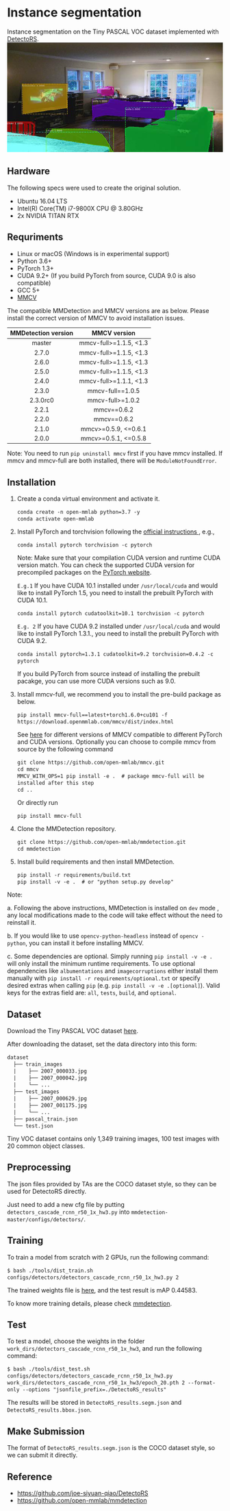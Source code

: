 # Instance segmentation
Instance segmentation on the Tiny PASCAL VOC dataset implemented with [DetectoRS](https://arxiv.org/pdf/2006.02334.pdf).
![alt text](https://github.com/danny91708/Selected-Topics-in-Visual-Recognition-using-Deep-Learning/blob/main/HW3/instanceSegmentation.png?raw=true)


## Hardware
The following specs were used to create the original solution.
- Ubuntu 16.04 LTS
- Intel(R) Core(TM) i7-9800X CPU @ 3.80GHz
- 2x NVIDIA TITAN RTX


## Requriments
- Linux or macOS (Windows is in experimental support)
- Python 3.6+
- PyTorch 1.3+
- CUDA 9.2+ (If you build PyTorch from source, CUDA 9.0 is also compatible)
- GCC 5+
- [MMCV](https://mmcv.readthedocs.io/en/latest/#installation)

The compatible MMDetection and MMCV versions are as below. Please install the correct version of MMCV to avoid installation issues.

| MMDetection version |    MMCV version     |
|:-------------------:|:-------------------:|
| master              | mmcv-full>=1.1.5, <1.3|
| 2.7.0               | mmcv-full>=1.1.5, <1.3|
| 2.6.0               | mmcv-full>=1.1.5, <1.3|
| 2.5.0               | mmcv-full>=1.1.5, <1.3|
| 2.4.0               | mmcv-full>=1.1.1, <1.3|
| 2.3.0               | mmcv-full==1.0.5|
| 2.3.0rc0            | mmcv-full>=1.0.2    |
| 2.2.1               | mmcv==0.6.2         |
| 2.2.0               | mmcv==0.6.2         |
| 2.1.0               | mmcv>=0.5.9, <=0.6.1|
| 2.0.0               | mmcv>=0.5.1, <=0.5.8|

Note: You need to run `pip uninstall mmcv` first if you have mmcv installed.
If mmcv and mmcv-full are both installed, there will be `ModuleNotFoundError`.


## Installation

1. Create a conda virtual environment and activate it.

    ```shell
    conda create -n open-mmlab python=3.7 -y
    conda activate open-mmlab
    ```

2. Install PyTorch and torchvision following the [official instructions
](https://pytorch.org/), e.g.,

    ```shell
    conda install pytorch torchvision -c pytorch
    ```

    Note: Make sure that your compilation CUDA version and runtime CUDA version match.
    You can check the supported CUDA version for precompiled packages on the [PyTorch website](https://pytorch.org/).

    `E.g.1` If you have CUDA 10.1 installed under `/usr/local/cuda` and would like to install
    PyTorch 1.5, you need to install the prebuilt PyTorch with CUDA 10.1.

    ```shell
    conda install pytorch cudatoolkit=10.1 torchvision -c pytorch
    ```

    `E.g. 2` If you have CUDA 9.2 installed under `/usr/local/cuda` and would like to install
    PyTorch 1.3.1., you need to install the prebuilt PyTorch with CUDA 9.2.

    ```shell
    conda install pytorch=1.3.1 cudatoolkit=9.2 torchvision=0.4.2 -c pytorch
    ```

    If you build PyTorch from source instead of installing the prebuilt pacakge,
    you can use more CUDA versions such as 9.0.

3. Install mmcv-full, we recommend you to install the pre-build package as below.

    ```shell
    pip install mmcv-full==latest+torch1.6.0+cu101 -f https://download.openmmlab.com/mmcv/dist/index.html
    ```

    See [here](https://github.com/open-mmlab/mmcv#install-with-pip) for different versions of MMCV compatible to different PyTorch and CUDA versions.
    Optionally you can choose to compile mmcv from source by the following command

    ```shell
    git clone https://github.com/open-mmlab/mmcv.git
    cd mmcv
    MMCV_WITH_OPS=1 pip install -e .  # package mmcv-full will be installed after this step
    cd ..
    ```

    Or directly run

    ```shell
    pip install mmcv-full
    ```

4. Clone the MMDetection repository.

    ```shell
    git clone https://github.com/open-mmlab/mmdetection.git
    cd mmdetection
    ```

5. Install build requirements and then install MMDetection.

    ```shell
    pip install -r requirements/build.txt
    pip install -v -e .  # or "python setup.py develop"
    ```

Note:

a. Following the above instructions, MMDetection is installed on `dev` mode
, any local modifications made to the code will take effect without the need to reinstall it.

b. If you would like to use `opencv-python-headless` instead of `opencv
-python`,
you can install it before installing MMCV.

c. Some dependencies are optional. Simply running `pip install -v -e .` will
 only install the minimum runtime requirements. To use optional dependencies like `albumentations` and `imagecorruptions` either install them manually with `pip install -r requirements/optional.txt` or specify desired extras when calling `pip` (e.g. `pip install -v -e .[optional]`). Valid keys for the extras field are: `all`, `tests`, `build`, and `optional`.


## Dataset
Download the Tiny PASCAL VOC dataset [here](https://drive.google.com/drive/folders/1fGg03EdBAxjFumGHHNhMrz2sMLLH04FK).

After downloading the dataset, set the data directory into this form:
```
dataset
  ├── train_images
  |    ├── 2007_000033.jpg
  |    ├── 2007_000042.jpg
  |    └── ...
  ├── test_images
  |    ├── 2007_000629.jpg
  |    ├── 2007_001175.jpg
  |    └── ...
  ├── pascal_train.json
  └── test.json
```
Tiny VOC dataset contains only 1,349 training images, 100 test images with 20 common object classes.


## Preprocessing
The json files provided by TAs are the COCO dataset style, so they can be used for DetectoRS directly.

Just need to add a new cfg file by putting `detectors_cascade_rcnn_r50_1x_hw3.py` into `mmdetection-master/configs/detectors/`.


## Training
To train a model from scratch with 2 GPUs, run the following command:
```
$ bash ./tools/dist_train.sh configs/detectors/detectors_cascade_rcnn_r50_1x_hw3.py 2
```

The trained weights file is [here](), and the test result is mAP 0.44583.

To know more training details, please check [mmdetection](https://github.com/open-mmlab/mmdetection/blob/master/docs/2_new_data_model.md).

## Test
To test a model, choose the weights in the folder `work_dirs/detectors_cascade_rcnn_r50_1x_hw3`, and run the following command:
```
$ bash ./tools/dist_test.sh configs/detectors/detectors_cascade_rcnn_r50_1x_hw3.py work_dirs/detectors_cascade_rcnn_r50_1x_hw3/epoch_20.pth 2 --format-only --options "jsonfile_prefix=./DetectoRS_results"
```

The results will be stored in `DetectoRS_results.segm.json` and `DetectoRS_results.bbox.json`.

## Make Submission
The format of `DetectoRS_results.segm.json` is the COCO dataset style, so we can submit it directly.


## Reference
- https://github.com/joe-siyuan-qiao/DetectoRS
- https://github.com/open-mmlab/mmdetection

